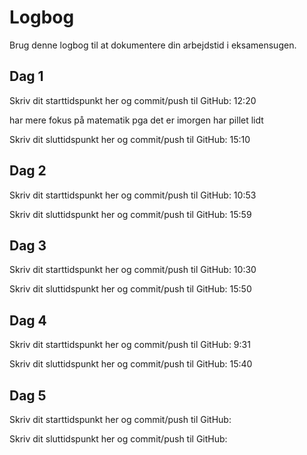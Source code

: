 # Logbog

Brug denne logbog til at dokumentere din arbejdstid i eksamensugen.

## Dag 1

Skriv dit starttidspunkt her og commit/push til GitHub: 12:20

har mere fokus på matematik pga det er imorgen har pillet lidt

Skriv dit sluttidspunkt her og commit/push til GitHub: 15:10

## Dag 2

Skriv dit starttidspunkt her og commit/push til GitHub: 10:53

Skriv dit sluttidspunkt her og commit/push til GitHub: 15:59

## Dag 3

Skriv dit starttidspunkt her og commit/push til GitHub: 10:30

Skriv dit sluttidspunkt her og commit/push til GitHub: 15:50

## Dag 4

Skriv dit starttidspunkt her og commit/push til GitHub: 9:31

Skriv dit sluttidspunkt her og commit/push til GitHub: 15:40

## Dag 5

Skriv dit starttidspunkt her og commit/push til GitHub:

Skriv dit sluttidspunkt her og commit/push til GitHub:
